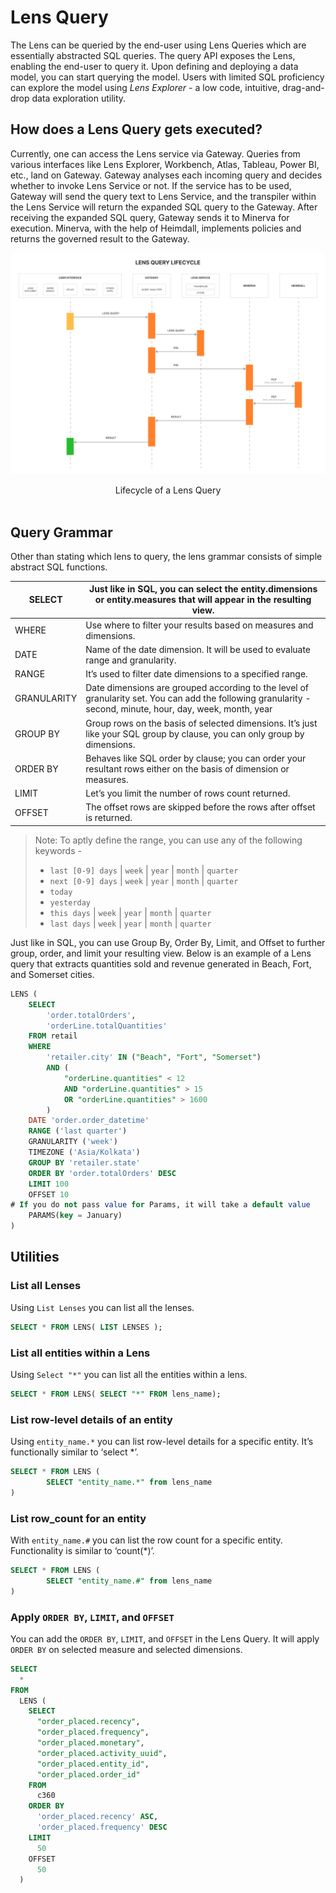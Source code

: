 # Lens Query

The Lens can be queried by the end-user using Lens Queries which are essentially abstracted SQL queries. The query API exposes the Lens, enabling the end-user to query it. Upon defining and deploying a data model, you can start querying the model. Users with limited SQL proficiency can explore the model using *Lens Explorer -* a low code, intuitive, drag-and-drop data exploration utility. 

## How does a Lens Query gets executed?

Currently, one can access the Lens service via Gateway. Queries from various interfaces like Lens Explorer, Workbench, Atlas, Tableau, Power BI, etc., land on Gateway. Gateway analyses each incoming query and decides whether to invoke Lens Service or not. If the service has to be used, Gateway will send the query text to Lens Service, and the transpiler within the Lens Service will return the expanded SQL query to the Gateway. After receiving the expanded SQL query, Gateway sends it to Minerva for execution. Minerva, with the help of Heimdall, implements policies and returns the governed result to the Gateway.
 
<center>

![Picture](./Query_Lifecycle.png)

</center>

<figcaption align = "center">Lifecycle of a Lens Query</figcaption>
<br>

## Query Grammar

Other than stating which lens to query, the lens grammar consists of simple abstract SQL functions.

| SELECT | Just like in SQL, you can select the entity.dimensions or entity.measures that will appear in the resulting view. |
| --- | --- |
| WHERE | Use where to filter your results based on measures and dimensions. |
| DATE | Name of the date dimension. It will be used to evaluate range and granularity. |
| RANGE | It’s used to filter date dimensions to a specified range.  |
| GRANULARITY | Date dimensions are grouped according to the level of granularity set. You can add the following granularity -second, minute, hour, day, week, month, year |
| GROUP BY | Group rows on the basis of selected dimensions. It’s just like your SQL group by clause, you can only group by dimensions. |
| ORDER BY | Behaves like SQL order by clause; you can order your resultant rows either on the basis of dimension or measures. |
| LIMIT | Let’s you limit the number of rows count returned. |
| OFFSET | The offset rows are skipped before the rows after offset is returned. |

> Note: 
> To aptly define the range, you can use any of the following keywords -
> - `last [0-9] days` | `week` | `year` | `month` | `quarter`
> - `next [0-9] days` | `week` | `year` | `month` | `quarter`
> - `today`
> - `yesterday`
> - `this days` | `week` | `year` | `month` | `quarter`
> - `last days` | `week` | `year` | `month` | `quarter`

Just like in SQL, you can use Group By, Order By, Limit, and Offset to further group, order, and limit your resulting view. Below is an example of a Lens query that extracts quantities sold and revenue generated in Beach, Fort, and Somerset cities.

```sql
LENS (
    SELECT  
        'order.totalOrders',
        'orderLine.totalQuantities'
    FROM retail
    WHERE
        'retailer.city' IN ("Beach", "Fort", "Somerset")
        AND (
            "orderLine.quantities" < 12
            AND "orderLine.quantities" > 15
            OR "orderLine.quantities" > 1600
        )
    DATE 'order.order_datetime' 
    RANGE ('last quarter') 
    GRANULARITY ('week') 
    TIMEZONE ('Asia/Kolkata')
    GROUP BY 'retailer.state'
    ORDER BY 'order.totalOrders' DESC
    LIMIT 100 
    OFFSET 10 
# If you do not pass value for Params, it will take a default value
    PARAMS(key = January)
)
```

## Utilities

### List all Lenses

Using `List Lenses` you can list all the lenses.

```sql
SELECT * FROM LENS( LIST LENSES );
```

### List all entities within a Lens

Using `Select "*"` you can list all the entities within a lens.

```sql
SELECT * FROM LENS( SELECT "*" FROM lens_name);
```

### List row-level details of an entity

Using `entity_name.*` you can list row-level details for a specific entity. It’s functionally similar to ‘select *’.

```sql
SELECT * FROM LENS (
		SELECT "entity_name.*" from lens_name
)
```

### List row_count for an entity

With `entity_name.#` you can list the row count for a specific entity. Functionality is similar to ‘count(*)’.

```sql
SELECT * FROM LENS (
		SELECT "entity_name.#" from lens_name
)
```

### Apply `ORDER BY`, `LIMIT`, and `OFFSET`

You can add the `ORDER BY`, `LIMIT`, and `OFFSET` in the Lens Query. It will apply `ORDER BY` on selected measure and selected dimensions.

```sql
SELECT
  *
FROM
  LENS (
    SELECT
      "order_placed.recency",
      "order_placed.frequency",
      "order_placed.monetary",
      "order_placed.activity_uuid",
      "order_placed.entity_id",
      "order_placed.order_id"
    FROM
      c360
    ORDER BY
      'order_placed.recency' ASC,
      'order_placed.frequency' DESC
    LIMIT
      50
    OFFSET
      50
  )
```